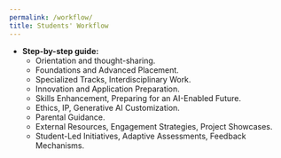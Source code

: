 ```yaml
---
permalink: /workflow/
title: Students' Workflow
---
```


   - **Step-by-step guide:**
      - Orientation and thought-sharing.
      - Foundations and Advanced Placement.
      - Specialized Tracks, Interdisciplinary Work.
      - Innovation and Application Preparation.
      - Skills Enhancement, Preparing for an AI-Enabled Future.
      - Ethics, IP, Generative AI Customization.
      - Parental Guidance.
      - External Resources, Engagement Strategies, Project Showcases.
      - Student-Led Initiatives, Adaptive Assessments, Feedback Mechanisms.
